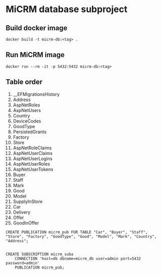 ﻿# MiCRM database subproject

## Build docker image
```
docker build -t micrm-db:<tag> .
```

## Run MiCRM image
```
docker run --rm -it -p 5432:5432 micrm-db:<tag> 
```


## Table order
1. __EFMigrationsHistory
1. Address
1. AspNetRoles
1. AspNetUsers
1. Country
1. DeviceCodes
1. GoodType
1. PersistedGrants
1. Factory
1. Store
1. AspNetRoleClaims
1. AspNetUserClaims
1. AspNetUserLogins
1. AspNetUserRoles
1. AspNetUserTokens
1. Buyer
1. Staff
1. Mark
1. Good
1. Model
1. SupplyInStore
1. Car
1. Delivery
1. Offer
1. GoodInOffer


```
CREATE PUBLICATION micrm_pub FOR TABLE "Car", "Buyer", "Staff", "Store", "Factory", "GoodType", "Good", "Model", "Mark", "Country", "Address";


CREATE SUBSCRIPTION micrm_suba
	CONNECTION 'host=db dbname=micrm_db user=admin port=5432 password=admin' 
	PUBLICATION micrm_pub;
```